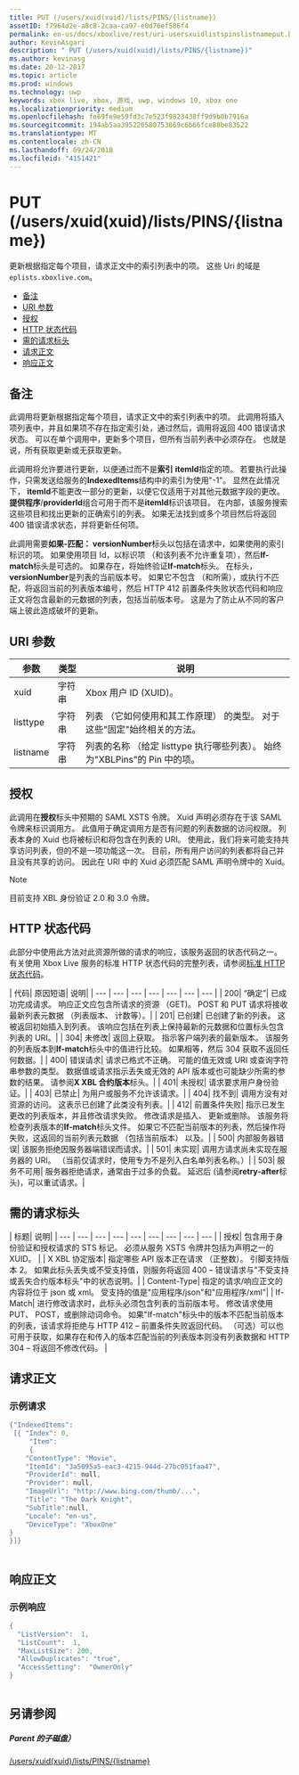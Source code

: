 ```yaml
---
title: PUT (/users/xuid(xuid)/lists/PINS/{listname})
assetID: f7964d2e-a8c8-2caa-ca97-e0d76ef586f4
permalink: en-us/docs/xboxlive/rest/uri-usersxuidlistspinslistnameput.html
author: KevinAsgari
description: " PUT (/users/xuid(xuid)/lists/PINS/{listname})"
ms.author: kevinasg
ms.date: 20-12-2017
ms.topic: article
ms.prod: windows
ms.technology: uwp
keywords: xbox live, xbox, 游戏, uwp, windows 10, xbox one
ms.localizationpriority: medium
ms.openlocfilehash: fe69fe9e59fd3c7e523f9823438ff9d9b0b7916a
ms.sourcegitcommit: 194ab5aa395226580753869c6b66fce88be83522
ms.translationtype: MT
ms.contentlocale: zh-CN
ms.lasthandoff: 09/24/2018
ms.locfileid: "4151421"
---
```

# <a name="put-usersxuidxuidlistspinslistname"></a>PUT (/users/xuid(xuid)/lists/PINS/{listname})
更新根据指定每个项目，请求正文中的索引列表中的项。 这些 Uri 的域是`eplists.xboxlive.com`。
 
  * [备注](#ID4EV)
  * [URI 参数](#ID4E1B)
  * [授权](#ID4EFC)
  * [HTTP 状态代码](#ID4ESC)
  * [需的请求标头](#ID4EPH)
  * [请求正文](#ID4EGBAC)
  * [响应正文](#ID4EWBAC)
 
<a id="ID4EV"></a>

 
## <a name="remarks"></a>备注
 
此调用将更新根据指定每个项目，请求正文中的索引列表中的项。 此调用将插入项列表中，并且如果项不存在指定索引处，通过然后，调用将返回 400 错误请求状态。 可以在单个调用中，更新多个项目，但所有当前列表中必须存在。 也就是说，所有获取更新或无获取更新。
 
此调用将允许要进行更新，以便通过而不是**索引** **itemId**指定的项。 若要执行此操作，只需发送给服务的**IndexedItems**结构中的索引为使用"-1"。 显然在此情况下， **itemId**不能更改一部分的更新，以便它仅适用于对其他元数据字段的更改。 **提供程序**/**providerId**组合可用于而不是**itemId**标识该项目。 在内部，该服务搜索这些项目和找出更新的正确索引的列表。 如果无法找到或多个项目然后将返回 400 错误请求状态，并将更新任何项。
 
此调用需要**如果-匹配： versionNumber**标头以包括在请求中，如果使用的索引标识的项。 如果使用项目 Id，以标识项 （和该列表不允许重复项），然后**If-match**标头是可选的。 如果存在，将始终验证**If-match**标头。 在标头， **versionNumber**是列表的当前版本号。 如果它不包含 （和所需），或执行不匹配，将返回当前的列表版本编号，然后 HTTP 412 前置条件失败状态代码和响应正文将包含最新的元数据的列表，包括当前版本号。 这是为了防止从不同的客户端上彼此造成破坏的更新。
  
<a id="ID4E1B"></a>

 
## <a name="uri-parameters"></a>URI 参数
 
| 参数| 类型| 说明| 
| --- | --- | --- | 
| xuid| 字符串| Xbox 用户 ID (XUID)。| 
| listtype| 字符串| 列表 （它如何使用和其工作原理） 的类型。 对于这些"固定"始终相关的方法。| 
| listname| 字符串| 列表的名称 （给定 listtype 执行哪些列表）。 始终为"XBLPins"的 Pin 中的项。| 
  
<a id="ID4EFC"></a>

 
## <a name="authorization"></a>授权
 
此调用在**授权**标头中预期的 SAML XSTS 令牌。 Xuid 声明必须存在于该 SAML 令牌来标识调用方。 此值用于确定调用方是否有问题的列表数据的访问权限。 列表本身的 Xuid 也将被标识和将包含在列表的 URI。 使用此，我们将来可能支持共享访问列表，但的不是一项功能这一次。 目前，所有用户访问的列表都将自己并且没有共享的访问。 因此在 URI 中的 Xuid 必须匹配 SAML 声明令牌中的 Xuid。 

> [!NOTE] 
> 目前支持 XBL 身份验证 2.0 和 3.0 令牌。 


  
<a id="ID4ESC"></a>

 
## <a name="http-status-codes"></a>HTTP 状态代码
 
此部分中使用此方法对此资源所做的请求的响应，该服务返回的状态代码之一。 有关使用 Xbox Live 服务的标准 HTTP 状态代码的完整列表，请参阅[标准 HTTP 状态代码](../../additional/httpstatuscodes.md)。
 
| 代码| 原因短语| 说明| 
| --- | --- | --- | --- | --- | --- | --- | 
| 200| “确定”| 已成功完成请求。 响应正文应包含所请求的资源 （GET)。 POST 和 PUT 请求将接收最新列表元数据 （列表版本、 计数等）。| 
| 201| 已创建| 已创建了新的列表。 这被返回初始插入到列表。 该响应包括在列表上保持最新的元数据和位置标头包含列表的 URI。| 
| 304| 未修改| 返回上获取。 指示客户端列表的最新版本。 该服务的列表版本到<b>If-match</b>标头中的值进行比较。 如果相等，然后 304 获取不返回任何数据。| 
| 400| 错误请求| 请求已格式不正确。 可能的值无效或 URI 或查询字符串参数的类型。 数据值或请求指示丢失或无效的 API 版本或也可能缺少所需的参数的结果。 请参阅<b>X XBL 合约版本</b>标头。| 
| 401| 未授权| 请求要求用户身份验证。| 
| 403| 已禁止| 为用户或服务不允许该请求。| 
| 404| 找不到| 调用方没有对资源的访问。 这表示已创建了此类没有列表。| 
| 412| 前置条件失败| 指示已发生更改的列表版本，并且修改请求失败。 修改请求是插入、 更新或删除。 该服务将检查列表版本的<b>If-match</b>标头文件。 如果它不匹配当前版本的列表，然后操作将失败，这返回的当前列表元数据 （包括当前版本） 以及。| 
| 500| 内部服务器错误| 该服务拒绝因服务器端错误而请求。| 
| 501| 未实现| 调用方请求尚未实现在服务器的 URI。 （当前仅请求时，使用专为不是列入白名单列表名称。）| 
| 503| 服务不可用| 服务器拒绝请求，通常由于过多的负载。 延迟后 (请参阅<b>retry-after</b>标头)，可以重试请求。| 
  
<a id="ID4EPH"></a>

 
## <a name="required-request-headers"></a>需的请求标头
 
| 标题| 说明| 
| --- | --- | --- | --- | --- | --- | --- | --- | --- | 
| 授权| 包含用于身份验证和授权请求的 STS 标记。 必须从服务 XSTS 令牌并包括为声明之一的 XUID。 | 
| X XBL 协定版本| 指定哪些 API 版本正在请求 （正整数）。 引脚支持版本 2。 如果此标头丢失或不受支持值，则服务将返回 400 – 错误请求与"不受支持或丢失合约版本标头"中的状态说明。| 
| Content-Type| 指定的请求/响应正文的内容将位于 json 或 xml。 受支持的值是"应用程序/json"和"应用程序/xml"| 
| If-Match| 进行修改请求时，此标头必须包含列表的当前版本号。 修改请求使用 PUT、 POST，或删除动词命令。 如果"If-match"标头中的版本不匹配当前版本的列表，该请求将拒绝与 HTTP 412 – 前置条件失败返回代码。 （可选）可以也可用于获取，如果存在和传入的版本匹配当前的列表版本则没有列表数据和 HTTP 304 – 将返回不修改代码。 | 
  
<a id="ID4EGBAC"></a>

 
## <a name="request-body"></a>请求正文
 
<a id="ID4EMBAC"></a>

 
### <a name="sample-request"></a>示例请求
 

```cpp
{"IndexedItems":
 [{ "Index": 0, 
     "Item": 
     {
    "ContentType": "Movie",
    "ItemId": "3a5095a5-eac3-4215-944d-27bc051faa47",
    "ProviderId": null,
    "Provider": null,
    "ImageUrl": "http://www.bing.com/thumb/...",
    "Title": "The Dark Knight",
    "SubTitle":null, 
    "Locale": "en-us",
    "DeviceType": "XboxOne"
}
}]}      
      
```

   
<a id="ID4EWBAC"></a>

 
## <a name="response-body"></a>响应正文
 
<a id="ID4E3BAC"></a>

 
### <a name="sample-response"></a>示例响应
 

```cpp
{
  "ListVersion":  1,
  "ListCount":  1,
  "MaxListSize": 200,
  "AllowDuplicates": "true",
  "AccessSetting":  "OwnerOnly"
}        
         
```

   
<a id="ID4EGCAC"></a>

 
## <a name="see-also"></a>另请参阅
 
<a id="ID4EICAC"></a>

 
##### <a name="parent"></a>Parent 的子磁盘） 

[/users/xuid(xuid)/lists/PINS/{listname}](uri-usersxuidlistspinslistname.md)

   